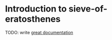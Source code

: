 # Introduction to sieve-of-eratosthenes

TODO: write [great documentation](http://jacobian.org/writing/what-to-write/)
